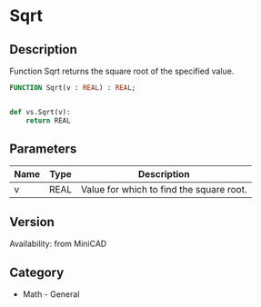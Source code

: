 # Sqrt

## Description
Function Sqrt returns the square root of the specified value.

```pascal
FUNCTION Sqrt(v : REAL) : REAL;
```

```python

def vs.Sqrt(v):
    return REAL
```

## Parameters
|Name|Type|Description|
|---|---|---|
|v|REAL|Value for which to find the square root.|

## Version
Availability: from MiniCAD
## Category
* Math - General

